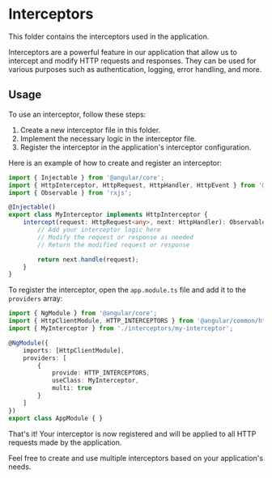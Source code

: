 # Interceptors

This folder contains the interceptors used in the application.

Interceptors are a powerful feature in our application that allow us to intercept and modify HTTP requests and responses. They can be used for various purposes such as authentication, logging, error handling, and more.

## Usage

To use an interceptor, follow these steps:

1. Create a new interceptor file in this folder.
2. Implement the necessary logic in the interceptor file.
3. Register the interceptor in the application's interceptor configuration.

Here is an example of how to create and register an interceptor:

```typescript
import { Injectable } from '@angular/core';
import { HttpInterceptor, HttpRequest, HttpHandler, HttpEvent } from '@angular/common/http';
import { Observable } from 'rxjs';

@Injectable()
export class MyInterceptor implements HttpInterceptor {
    intercept(request: HttpRequest<any>, next: HttpHandler): Observable<HttpEvent<any>> {
        // Add your interceptor logic here
        // Modify the request or response as needed
        // Return the modified request or response

        return next.handle(request);
    }
}
```

To register the interceptor, open the `app.module.ts` file and add it to the `providers` array:

```typescript
import { NgModule } from '@angular/core';
import { HttpClientModule, HTTP_INTERCEPTORS } from '@angular/common/http';
import { MyInterceptor } from './interceptors/my-interceptor';

@NgModule({
    imports: [HttpClientModule],
    providers: [
        {
            provide: HTTP_INTERCEPTORS,
            useClass: MyInterceptor,
            multi: true
        }
    ]
})
export class AppModule { }
```

That's it! Your interceptor is now registered and will be applied to all HTTP requests made by the application.

Feel free to create and use multiple interceptors based on your application's needs.

